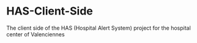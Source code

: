 # HAS-Client-Side
The client side of the HAS (Hospital Alert System) project for the hospital center of Valenciennes
